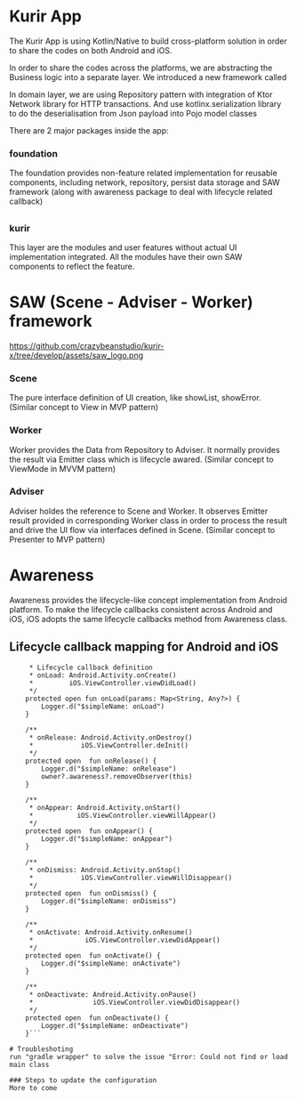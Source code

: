 # Kurir App
The Kurir App is using Kotlin/Native to build cross-platform solution in order to share the codes on both Android and iOS.

In order to share the codes across the platforms, we are abstracting the Business logic into a separate layer.
We introduced a new framework called 

In domain layer, we are using Repository pattern with integration of Ktor Network library for HTTP transactions. And use kotlinx.serialization library to do the deserialisation from Json payload into Pojo model classes

There are 2 major packages inside the app:
### foundation
The foundation provides non-feature related implementation for reusable components, including network, repository, persist data storage and SAW framework (along with awareness package to deal with lifecycle related callback)
##
### kurir
This layer are the modules and user features without actual UI implementation integrated. All the modules have their own SAW components to reflect the feature.

##
# SAW (Scene - Adviser - Worker) framework
https://github.com/crazybeanstudio/kurir-x/tree/develop/assets/saw_logo.png
### Scene
The pure interface definition of UI creation, like showList, showError. (Similar concept to View in MVP pattern)
### Worker
Worker provides the Data from Repository to Adviser. It normally provides the result via Emitter class which is lifecycle awared. (Similar concept to ViewMode in MVVM pattern)
### Adviser
Adviser holdes the reference to Scene and Worker. It observes Emitter result provided in corresponding Worker class in order to process the result and drive the UI flow via interfaces defined in Scene. (Similar concept to Presenter to MVP pattern)

# Awareness
Awareness provides the lifecycle-like concept implementation from Android platform. To make the lifecycle callbacks consistent across Android and iOS, iOS adopts the same lifecycle callbacks method from Awareness class.

## Lifecycle callback mapping for Android and iOS
```/**
     * Lifecycle callback definition
     * onLoad: Android.Activity.onCreate()
     *         iOS.ViewController.viewDidLoad()
     */
    protected open fun onLoad(params: Map<String, Any?>) {
        Logger.d("$simpleName: onLoad")
    }

    /**
     * onRelease: Android.Activity.onDestroy()
     *            iOS.ViewController.deInit()
     */
    protected open  fun onRelease() {
        Logger.d("$simpleName: onRelease")
        owner?.awareness?.removeObserver(this)
    }

    /**
     * onAppear: Android.Activity.onStart()
     *           iOS.ViewController.viewWillAppear()
     */
    protected open  fun onAppear() {
        Logger.d("$simpleName: onAppear")
    }

    /**
     * onDismiss: Android.Activity.onStop()
     *            iOS.ViewController.viewWillDisappear()
     */
    protected open  fun onDismiss() {
        Logger.d("$simpleName: onDismiss")
    }

    /**
     * onActivate: Android.Activity.onResume()
     *             iOS.ViewController.viewDidAppear()
     */
    protected open  fun onActivate() {
        Logger.d("$simpleName: onActivate")
    }

    /**
     * onDeactivate: Android.Activity.onPause()
     *               iOS.ViewController.viewDidDisappear()
     */
    protected open  fun onDeactivate() {
        Logger.d("$simpleName: onDeactivate")
    }```

# Troubleshoting
run "gradle wrapper" to solve the issue "Error: Could not find or load main class 

### Steps to update the configuration
More to come